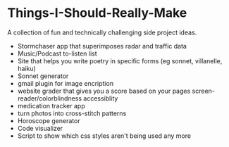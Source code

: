 # Things-I-Should-Really-Make
A collection of fun and technically challenging side project ideas.

* Stormchaser app that superimposes radar and traffic data
* Music/Podcast to-listen list
* Site that helps you write poetry in specific forms (eg sonnet, villanelle, haiku)
* Sonnet generator
* gmail plugin for image encription 
* website grader that gives you a score based on your pages screen-reader/colorblindness accessiblity 
* medication tracker app
* turn photos into cross-stitch patterns
* Horoscope generator
* Code visualizer
* Script to show which css styles aren't being used any more
